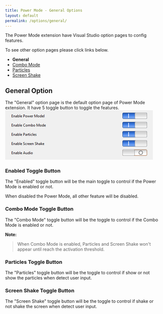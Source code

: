 ```yaml
---
title: Power Mode - General Options
layout: default
permalink: /options/general/
---
```


The Power Mode extension have Visual Studio option pages to config features.

To see other option pages please click links below.
* **General**
* [Combo Mode](combomode)
* [Particles](particles)
* [Screen Shake](screenshake)

## General Option

The "General" option page is the default option page of Power Mode extension. It have 5 toggle button to toggle the features.
![General Option Pages](../images/option-general.jpg)

### **Enabled** Toggle Button

The "Enabled" toggle button will be the main toggle to control if the Power Mode is enabled or not.

When disabled the Power Mode, all other feature will be disabled.

### **Combo Mode** Toggle Button

The "Combo Mode" toggle button will be the toggle to control if the Combo Mode is enabled or not.

**Note:**

> When Combo Mode is enabled, Particles and Screen Shake won't appear until reach the activation threshold.

### **Particles** Toggle Button

The "Particles" toggle button will be the toggle to control if show or not show the particles when detect user input.

### **Screen Shake** Toggle Button

The "Screen Shake" toggle button will be the toggle to control if shake or not shake the screen when detect user input.
